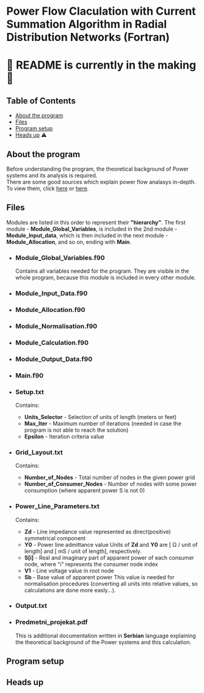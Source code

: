 # Power Flow Claculation with Current Summation Algorithm in Radial Distribution Networks (Fortran)
# :hammer: README is currently in the making :hammer:

## Table of Contents
 * [About the program](#about-the-program)
 * [Files](#files)
 * [Program setup](#program-setup)
 * [Heads up](#heads-up) :warning:

## About the program
Before understanding the program, the theoretical background of Power systems and its analysis is required.  
There are some good sources which explain power flow analasys in-depth. To view them, click [here](https://electrisim.com/load-flow-power-flow.html) or [here](https://www.intechopen.com/books/computational-models-in-engineering/power-flow-analysis).
  
## Files
   Modules are listed in this order to represent their **"hierarchy"**. The first module - **Module_Global_Variables**, is included in the 2nd module - **Module_Input_data**, which is then included in the next module - **Module_Allocation**, and so on, ending with **Main**.
  
 - ### Module_Global_Variables.f90
    Contains all variables needed for the program. They are visible in the whole program, because this module is included in every other module.
  
 - ### Module_Input_Data.f90

 - ### Module_Allocation.f90

 - ### Module_Normalisation.f90

 - ### Module_Calculation.f90

 - ### Module_Output_Data.f90

 - ### Main.f90

 - ### Setup.txt
    Contains:
   - **Units_Selector** - Selection of units of length (meters or feet)
   - **Max_Iter** - Maximum number of iterations (needed in case the program is not able to reach the solution)
   - **Epsilon** - Iteration criteria value

 - ### Grid_Layout.txt
    Contains:
   - **Number_of_Nodes** - Total number of nodes in the given power grid
   - **Number_of_Consumer_Nodes** - Number of nodes with some power consumption (where apparent power S is not 0)

 - ### Power_Line_Parameters.txt
    Contains:
   - **Zd** - Line impedance value represented as direct(positive) symmetrical component
   - **Y0** - Power line admittance value
      Units of **Zd** and **Y0** are [ Ω / unit of length] and [ mS / unit of length], respectively.
   - **S[i]** - Real and imaginary part of apparent power of each consumer node, where "i" represents the consumer node index
   - **V1** - Line voltage value in root node
   - **Sb** - Base value of apparent power
      This value is needed for normalisation procedures (converting all units into relative values, so calculations are done more easly...).

 - ### Output.txt

 - ### Predmetni_projekat.pdf
    This is additional documentation written in **Serbian** language explaining the theoretical background of the Power systems and this calculation.

## Program setup

## Heads up
